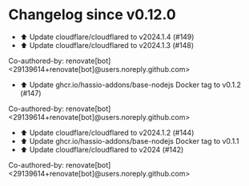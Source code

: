 # Changelog since v0.12.0
- ⬆️ Update cloudflare/cloudflared to v2024.1.4 (#149) 
- ⬆️ Update cloudflare/cloudflared to v2024.1.3 (#148)

Co-authored-by: renovate[bot] <29139614+renovate[bot]@users.noreply.github.com> 
- ⬆️ Update ghcr.io/hassio-addons/base-nodejs Docker tag to v0.1.2 (#147)

Co-authored-by: renovate[bot] <29139614+renovate[bot]@users.noreply.github.com> 
- ⬆️ Update cloudflare/cloudflared to v2024.1.2 (#144) 
- ⬆️ Update ghcr.io/hassio-addons/base-nodejs Docker tag to v0.1.1 
- ⬆️ Update cloudflare/cloudflared to v2024 (#142)

Co-authored-by: renovate[bot] <29139614+renovate[bot]@users.noreply.github.com> 
